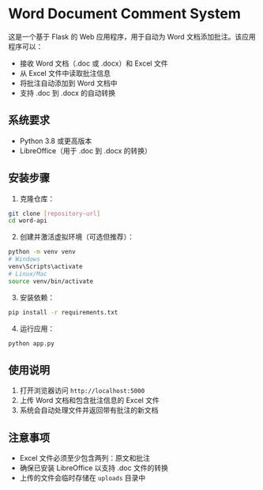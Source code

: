 # Word Document Comment System

这是一个基于 Flask 的 Web 应用程序，用于自动为 Word 文档添加批注。该应用程序可以：
- 接收 Word 文档（.doc 或 .docx）和 Excel 文件
- 从 Excel 文件中读取批注信息
- 将批注自动添加到 Word 文档中
- 支持 .doc 到 .docx 的自动转换

## 系统要求

- Python 3.8 或更高版本
- LibreOffice（用于 .doc 到 .docx 的转换）

## 安装步骤

1. 克隆仓库：
```bash
git clone [repository-url]
cd word-api
```

2. 创建并激活虚拟环境（可选但推荐）：
```bash
python -m venv venv
# Windows
venv\Scripts\activate
# Linux/Mac
source venv/bin/activate
```

3. 安装依赖：
```bash
pip install -r requirements.txt
```

4. 运行应用：
```bash
python app.py
```

## 使用说明

1. 打开浏览器访问 `http://localhost:5000`
2. 上传 Word 文档和包含批注信息的 Excel 文件
3. 系统会自动处理文件并返回带有批注的新文档

## 注意事项

- Excel 文件必须至少包含两列：原文和批注
- 确保已安装 LibreOffice 以支持 .doc 文件的转换
- 上传的文件会临时存储在 `uploads` 目录中 